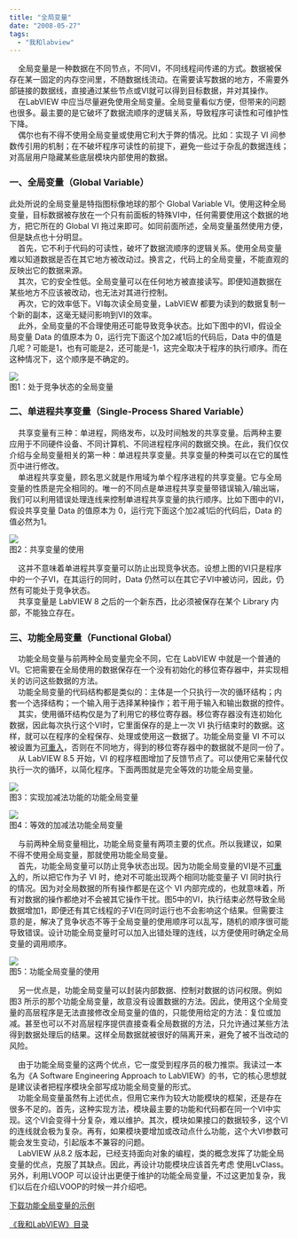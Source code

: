 ```yaml
---
title: "全局变量"
date: "2008-05-27"
tags: 
  - "我和labview"
---
```


    全局变量是一种数据在不同节点，不同VI，不同线程间传递的方式。数据被保存在某一固定的内存空间里，不随数据线流动。在需要读写数据的地方，不需要外部链接的数据线，直接通过某些节点或VI就可以得到目标数据，并对其操作。  
    在LabVIEW 中应当尽量避免使用全局变量。全局变量看似方便，但带来的问题也很多。最主要的是它破坏了数据流顺序的逻辑关系，导致程序可读性和可维护性下降。  
    偶尔也有不得不使用全局变量或使用它利大于弊的情况。比如：实现子 VI 间参数传引用的机制；在不破坏程序可读性的前提下，避免一些过于杂乱的数据连线；对高层用户隐藏某些底层模块内部使用的数据。

### 一、全局变量（Global Variable）

此处所说的全局变量是特指图标像地球的那个 Global Variable VI。使用这种全局变量，目标数据被存放在一个只有前面板的特殊VI中，任何需要使用这个数据的地方，把它所在的 Global VI 拖过来即可。如同前面所述，全局变量虽然使用方便，但是缺点也十分明显。  
    首先，它不利于代码的可读性，破坏了数据流顺序的逻辑关系。使用全局变量难以知道数据是否在其它地方被改动过。换言之，代码上的全局变量，不能直观的反映出它的数据来源。  
    其次，它的安全性低。全局变量可以在任何地方被直接读写。即便知道数据在某些地方不应该被改动，也无法对其进行控制。  
    再次，它的效率低下。VI每次读全局变量，LabVIEW 都要为读到的数据复制一个新的副本，这毫无疑问影响到VI的效率。  
    此外，全局变量的不合理使用还可能导致竞争状态。比如下图中的VI，假设全局变量 Data 的值原本为 0，运行完下面这个加2减1后的代码后，Data 中的值是几呢？可能是1，也有可能是2，还可能是-1，这完全取决于程序的执行顺序。而在这种情况下，这个顺序是不确定的。

![](http://byfiles.storage.msn.com/y1pIcO_924THod-_E7SsLpOAEqOB7D-x4ma6tuYX3CwfLUXtIJB78ytNwdR-vQPl7UTx0-FeGvthNg?PARTNER=WRITER)  
图1：处于竞争状态的全局变量

### 二、单进程共享变量（Single-Process Shared Variable）

    共享变量有三种：单进程，网络发布，以及时间触发的共享变量。后两种主要应用于不同硬件设备、不同计算机、不同进程程序间的数据交换。在此，我们仅仅介绍与全局变量相关的第一种：单进程共享变量。共享变量的种类可以在它的属性页中进行修改。  
    单进程共享变量，顾名思义就是作用域为单个程序进程的共享变量。它与全局变量的性质是完全相同的。唯一的不同点是单进程共享变量带错误输入/输出端，我们可以利用错误处理连线来控制单进程共享变量的执行顺序。比如下图中的VI，假设共享变量 Data 的值原本为 0，运行完下面这个加2减1后的代码后，Data 的值必然为1。

![](http://byfiles.storage.msn.com/y1pIcO_924THofjT56fTaSQNGSP2Q_8Db8AlCQ00sY5DoVxnct0_jxMoNQObDYX0EmP_7aGZiA8K0w?PARTNER=WRITER)  
图2：共享变量的使用

    这并不意味着单进程共享变量可以防止出现竞争状态。设想上图的VI只是程序中的一个子VI，在其运行的同时，Data 仍然可以在其它子VI中被访问，因此，仍然有可能处于竞争状态。  
    共享变量是 LabVIEW 8 之后的一个新东西，比必须被保存在某个 Library 内部，不能独立存在。

### 三、功能全局变量（Functional Global）

    功能全局变量与前两种全局变量完全不同，它在 LabVIEW 中就是一个普通的 VI。它把需要在全局使用的数据保存在一个没有初始化的移位寄存器中，并实现相关的访问这些数据的方法。  
    功能全局变量的代码结构都是类似的：主体是一个只执行一次的循环结构；内套一个选择结构；一个输入用于选择某种操作；若干用于输入和输出数据的控件。  
    其实，使用循环结构仅是为了利用它的移位寄存器。移位寄存器没有连初始化数据，因此每次执行这个VI时，它里面保存的是上一次 VI 执行结束时的数据。这样，就可以在程序的全程保存、处理或使用这一数据了。功能全局变量 VI 不可以被设置为[可重入](http://ruanqizhen.spaces.live.com/blog/cns!5852D4F797C53FB6!1519.entry)，否则在不同地方，得到的移位寄存器中的数据就不是同一份了。  
    从 LabVIEW 8.5 开始，VI 的程序框图增加了反馈节点了。可以使用它来替代仅执行一次的循环，以简化程序。下面两图就是完全等效的功能全局变量。

![](http://byfiles.storage.msn.com/y1pIcO_924THocNHqUsZ1YFY0q-3sMTyVqr9BNp4goNwlEzZBEvkX32li4Z6FygMOz0UTcv6ru4qx4?PARTNER=WRITER)  
图3：实现加减法功能的功能全局变量

![](http://byfiles.storage.msn.com/y1pIcO_924THofX7ru4C5UV4FMKota_y4pa7Yw0gDQc9gPBLzvd99eTCi6j2C4VEpPwOGWVjm3Q69c?PARTNER=WRITER)  
图4：等效的加减法功能全局变量

    与前两种全局变量相比，功能全局变量有两项主要的优点。所以我建议，如果不得不使用全局变量，那就使用功能全局变量。  
    首先，功能全局变量可以防止竞争状态出现。因为功能全局变量的VI是不[可重入](http://ruanqizhen.spaces.live.com/blog/cns!5852D4F797C53FB6!1519.entry)的，所以把它作为子 VI 时，绝对不可能出现两个相同功能变量子 VI 同时执行的情况。因为对全局数据的所有操作都是在这个 VI 内部完成的，也就意味着，所有对数据的操作都绝对不会被其它操作干扰。图5中的VI，执行结束必然导致全局数据增加1，即便还有其它线程的子VI在同时运行也不会影响这个结果。但需要注意的是，解决了竞争状态不等于全局变量的使用顺序可以乱写，随机的顺序很可能导致错误。设计功能全局变量时可以加入出错处理的连线，以方便使用时确定全局变量的调用顺序。

![](http://byfiles.storage.msn.com/y1pIcO_924THocV1BHfWm3QFk1Xx9QeR3rbS9Qkxhy6LSjUzUlLN8-PGbstPvK0-E7GGCSMbTdICL4?PARTNER=WRITER)  
图5：功能全局变量的使用

    另一优点是，功能全局变量可以封装内部数据、控制对数据的访问权限。例如图3 所示的那个功能全局变量，故意没有设置数据的方法。因此，使用这个全局变量的高层程序是无法直接修改全局变量的值的，只能使用给定的方法：复位或加减。甚至也可以不对高层程序提供直接查看全局数据的方法，只允许通过某些方法得到数据处理后的结果。这样全局数据就被很好的隔离开来，避免了被不当改动的风险。

    由于功能全局变量的这两个优点，它一度受到程序员的极力推崇。我读过一本名为《A Software Engineering Approach to LabVIEW》的书，它的核心思想就是建议读者把程序模块全部写成功能全局变量的形式。  
    功能全局变量虽然有上述优点，但用它来作为较大功能模块的框架，还是存在很多不足的。首先，这种实现方法，模块最主要的功能和代码都在同一个VI中实现。这个VI会变得十分复杂，难以维护。其次，模块如果接口的数据较多，这个VI的连线就会极为复杂。再有，如果模块要增加或改动点什么功能，这个大VI参数可能会发生变动，引起版本不兼容的问题。  
    LabVIEW 从8.2 版本起，已经支持面向对象的编程，类的概念发挥了功能全局变量的优点，克服了其缺点。因此，再设计功能模块应该首先考虑 使用LvClass。另外，利用LVOOP 可以设计出更便于维护的功能全局变量，不过这更加复杂，我们以后在介绍LVOOP的时候一并介绍吧。

[下载功能全局变量的示例](http://decibel.ni.com/content/docs/DOC-1703)

[《我和LabVIEW》目录](http://ruanqizhen.spaces.live.com/blog/cns!5852D4F797C53FB6!1073.entry)

